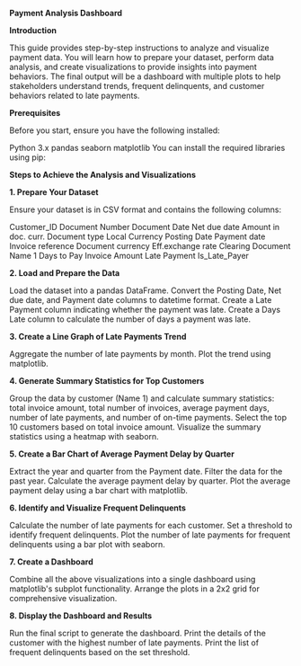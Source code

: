**Payment Analysis Dashboard**

**Introduction**

This guide provides step-by-step instructions to analyze and visualize payment data. You will learn how to prepare your dataset, perform data analysis, and create visualizations to provide insights into payment behaviors. The final output will be a dashboard with multiple plots to help stakeholders understand trends, frequent delinquents, and customer behaviors related to late payments.

**Prerequisites**

Before you start, ensure you have the following installed:

Python 3.x
pandas
seaborn
matplotlib
You can install the required libraries using pip:

**Steps to Achieve the Analysis and Visualizations**

**1. Prepare Your Dataset**

Ensure your dataset is in CSV format and contains the following columns:

Customer_ID
Document Number
Document Date
Net due date
Amount in doc. curr.
Document type
Local Currency
Posting Date
Payment date
Invoice reference
Document currency
Eff.exchange rate
Clearing Document
Name 1
Days to Pay
Invoice Amount
Late Payment
Is_Late_Payer

**2. Load and Prepare the Data**

Load the dataset into a pandas DataFrame.
Convert the Posting Date, Net due date, and Payment date columns to datetime format.
Create a Late Payment column indicating whether the payment was late.
Create a Days Late column to calculate the number of days a payment was late.

**3. Create a Line Graph of Late Payments Trend**

Aggregate the number of late payments by month.
Plot the trend using matplotlib.

**4. Generate Summary Statistics for Top Customers**
   
Group the data by customer (Name 1) and calculate summary statistics: total invoice amount, total number of invoices, average payment days, number of late payments, and number of on-time payments.
Select the top 10 customers based on total invoice amount.
Visualize the summary statistics using a heatmap with seaborn.

**5. Create a Bar Chart of Average Payment Delay by Quarter**
   
Extract the year and quarter from the Payment date.
Filter the data for the past year.
Calculate the average payment delay by quarter.
Plot the average payment delay using a bar chart with matplotlib.

**6. Identify and Visualize Frequent Delinquents**

Calculate the number of late payments for each customer.
Set a threshold to identify frequent delinquents.
Plot the number of late payments for frequent delinquents using a bar plot with seaborn.

**7. Create a Dashboard**

Combine all the above visualizations into a single dashboard using matplotlib's subplot functionality.
Arrange the plots in a 2x2 grid for comprehensive visualization.

**8. Display the Dashboard and Results**

Run the final script to generate the dashboard.
Print the details of the customer with the highest number of late payments.
Print the list of frequent delinquents based on the set threshold.
